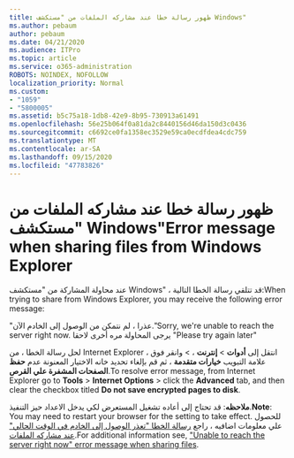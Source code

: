 ```yaml
---
title: ظهور رسالة خطا عند مشاركه الملفات من "مستكشف Windows"
ms.author: pebaum
author: pebaum
ms.date: 04/21/2020
ms.audience: ITPro
ms.topic: article
ms.service: o365-administration
ROBOTS: NOINDEX, NOFOLLOW
localization_priority: Normal
ms.custom:
- "1059"
- "5800005"
ms.assetid: b5c75a18-1db8-42e9-8b95-730913a61491
ms.openlocfilehash: 56e25b064f0a81da2c8440156d46da150d3c0436
ms.sourcegitcommit: c6692ce0fa1358ec3529e59ca0ecdfdea4cdc759
ms.translationtype: MT
ms.contentlocale: ar-SA
ms.lasthandoff: 09/15/2020
ms.locfileid: "47783826"
---
```

# <a name="error-message-when-sharing-files-from-windows-explorer"></a><span data-ttu-id="89eb6-102">ظهور رسالة خطا عند مشاركه الملفات من "مستكشف Windows"</span><span class="sxs-lookup"><span data-stu-id="89eb6-102">Error message when sharing files from Windows Explorer</span></span>

<span data-ttu-id="89eb6-103">عند محاولة المشاركة من "مستكشف Windows" ، قد تتلقي رسالة الخطا التالية:</span><span class="sxs-lookup"><span data-stu-id="89eb6-103">When trying to share from Windows Explorer, you may receive the following error message:</span></span>
  
<span data-ttu-id="89eb6-104">"عذرا ، لم نتمكن من الوصول إلى الخادم الآن.</span><span class="sxs-lookup"><span data-stu-id="89eb6-104">"Sorry, we're unable to reach the server right now.</span></span> <span data-ttu-id="89eb6-105">يرجى المحاولة مره أخرى لاحقا "</span><span class="sxs-lookup"><span data-stu-id="89eb6-105">Please try again later"</span></span>
  
<span data-ttu-id="89eb6-106">لحل رسالة الخطا ، من Internet Explorer ، انتقل إلى **أدوات** \> **إنترنت** ، \> وانقر فوق علامة التبويب **خيارات متقدمة** ، ثم قم بإلغاء تحديد خانه الاختيار المعنونة عدم **حفظ الصفحات المشفرة علي القرص**.</span><span class="sxs-lookup"><span data-stu-id="89eb6-106">To resolve error message, from Internet Explorer go to **Tools** \> **Internet Options** \> click the **Advanced** tab, and then clear the checkbox titled **Do not save encrypted pages to disk**.</span></span>
  
 <span data-ttu-id="89eb6-107">**ملاحظه**: قد تحتاج إلى أعاده تشغيل المستعرض لكي يدخل الاعداد حيز التنفيذ.</span><span class="sxs-lookup"><span data-stu-id="89eb6-107">**Note**: You may need to restart your browser for the setting to take effect.</span></span> <span data-ttu-id="89eb6-108">للحصول علي معلومات اضافيه ، راجع [رسالة الخطا "تعذر الوصول إلى الخادم في الوقت الحالي" عند مشاركه الملفات](https://go.microsoft.com/fwlink/?linkid=2022914).</span><span class="sxs-lookup"><span data-stu-id="89eb6-108">For additional information see, ["Unable to reach the server right now" error message when sharing files](https://go.microsoft.com/fwlink/?linkid=2022914).</span></span>
  